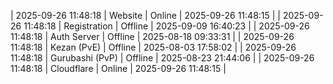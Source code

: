 | 2025-09-26 11:48:18 | Website | Online | 2025-09-26 11:48:15 |
| 2025-09-26 11:48:18 | Registration | Offline | 2025-09-09 16:40:23 |
| 2025-09-26 11:48:18 | Auth Server | Offline | 2025-08-18 09:33:31 |
| 2025-09-26 11:48:18 | Kezan (PvE) | Offline | 2025-08-03 17:58:02 |
| 2025-09-26 11:48:18 | Gurubashi (PvP) | Offline | 2025-08-23 21:44:06 |
| 2025-09-26 11:48:18 | Cloudflare | Online | 2025-09-26 11:48:15 |
